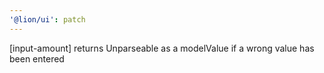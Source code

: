 ```yaml
---
'@lion/ui': patch
---
```


[input-amount] returns Unparseable as a modelValue if a wrong value has been entered
